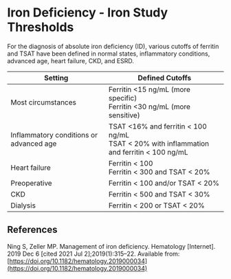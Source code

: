 # Iron Deficiency - Iron Study Thresholds
For the diagnosis of absolute iron deficiency (ID), various cutoffs of ferritin and TSAT have been defined in normal states, inflammatory conditions, advanced age, heart failure, CKD, and ESRD.

| Setting                                   | Defined Cutoffs                                                                                                |
| ----------------------------------------- | -------------------------------------------------------------------------------------------------------------- |
| Most circumstances                        | Ferritin <15 ng/mL (more specific) <br> Ferritin <30 ng/mL (more sensitive)                                          |
| Inflammatory   conditions or advanced age | TSAT <16% and ferritin         < 100 ng/mL   <br>    TSAT < 20% with         inflammation and ferritin < 100 ng/mL |
| Heart failure                             | Ferritin < 100   <br>    Ferritin < 300 and TSAT         < 20%                                                     |
| Preoperative                              | Ferritin < 100   and/or TSAT < 20%                                                                             |
| CKD                                       | Ferritin < 500   and TSAT < 30%                                                                                |
| Dialysis                                  | Ferritin < 200 or   TSAT < 20%                                                                                 |


## References
Ning S, Zeller MP. Management of iron deficiency. Hematology [Internet]. 2019 Dec 6 [cited 2021 Jul 2];2019(1):315–22. Available from: [https://doi.org/10.1182/hematology.2019000034](https://doi.org/10.1182/hematology.2019000034)